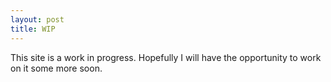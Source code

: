 ```yaml
---
layout: post
title: WIP
---
```


This site is a work in progress. Hopefully I will have the opportunity to work on it some more soon. 
